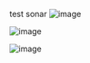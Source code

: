 test
sonar
![image](https://github.com/user-attachments/assets/d0f00823-7f87-45b8-99f9-f61d9cf91d09)

![image](https://github.com/user-attachments/assets/8469d244-ee18-4407-aa46-1fac622a0c93)

![image](https://github.com/user-attachments/assets/9e045200-2286-4116-b81b-f0c6cc9e144f)
